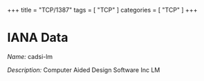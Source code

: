 +++
title = "TCP/1387"
tags = [ "TCP" ]
categories = [ "TCP" ]
+++

# IANA Data

_Name:_ cadsi-lm

_Description:_ Computer Aided Design Software Inc LM

